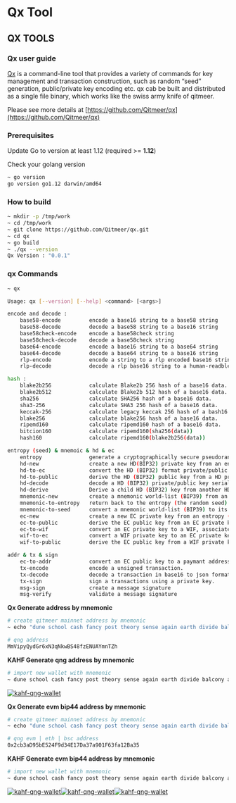 # Qx Tool

## QX TOOLS

### Qx user guide <a href="#qx-user-guide" id="qx-user-guide"></a>

[Qx](https://github.com/Qitmeer/qx) is a command-line tool that provides a variety of commands for key management and transaction construction, such as random “seed” generation, public/private key encoding etc. qx cab be built and distributed as a single file binary, which works like the swiss army knife of qitmeer.

Please see more details at [https://github.com/Qitmeer/qx](https://github.com/Qitmeer/qx)

### Prerequisites <a href="#prerequisites" id="prerequisites"></a>

Update Go to version at least 1.12 (required >= **1.12**)

Check your golang version

```bash
~ go version
go version go1.12 darwin/amd64
```

### How to build <a href="#how-to-build" id="how-to-build"></a>

```bash
~ mkdir -p /tmp/work
~ cd /tmp/work
~ git clone https://github.com/Qitmeer/qx.git
~ cd qx
~ go build
~ ./qx --version
Qx Version : "0.0.1"
```

### qx Commands <a href="#qx-commands" id="qx-commands"></a>

```bash
~ qx

Usage: qx [--version] [--help] <command> [<args>]

encode and decode :
    base58-encode         encode a base16 string to a base58 string
    base58-decode         decode a base58 string to a base16 string
    base58check-encode    encode a base58check string
    base58check-decode    decode a base58check string
    base64-encode         encode a base16 string to a base64 string
    base64-decode         decode a base64 string to a base16 string
    rlp-encode            encode a string to a rlp encoded base16 string
    rlp-decode            decode a rlp base16 string to a human-readble representation

hash :
    blake2b256            calculate Blake2b 256 hash of a base16 data.
    blake2b512            calculate Blake2b 512 hash of a base16 data.
    sha256                calculate SHA256 hash of a base16 data.
    sha3-256              calculate SHA3 256 hash of a base16 data.
    keccak-256            calculate legacy keccak 256 hash of a bash16 data.
    blake256              calculate blake256 hash of a base16 data.
    ripemd160             calculate ripemd160 hash of a base16 data.
    bitcion160            calculate ripemd160(sha256(data))
    hash160               calculate ripemd160(blake2b256(data))

entropy (seed) & mnemoic & hd & ec
    entropy               generate a cryptographically secure pseudorandom entropy (seed)
    hd-new                create a new HD(BIP32) private key from an entropy (seed)
    hd-to-ec              convert the HD (BIP32) format private/public key to a EC private/public key
    hd-to-public          derive the HD (BIP32) public key from a HD private key
    hd-decode             decode a HD (BIP32) private/public key serialization format
    hd-derive             Derive a child HD (BIP32) key from another HD public or private key.
    mnemonic-new          create a mnemonic world-list (BIP39) from an entropy
    mnemonic-to-entropy   return back to the entropy (the random seed) from a mnemonic world list (BIP39)
    mnemonic-to-seed      convert a mnemonic world-list (BIP39) to its 512 bits seed.
    ec-new                create a new EC private key from an entropy (seed).
    ec-to-public          derive the EC public key from an EC private key (the compressed format by default )
    ec-to-wif             convert an EC private key to a WIF, associates with the compressed public key by default.
    wif-to-ec             convert a WIF private key to an EC private key.
    wif-to-public         derive the EC public key from a WIF private key.

addr & tx & sign
    ec-to-addr            convert an EC public key to a paymant address. default is qx address
    tx-encode             encode a unsigned transaction.
    tx-decode             decode a transaction in base16 to json format.
    tx-sign               sign a transactions using a private key.
    msg-sign              create a message signature
    msg-verify            validate a message signature
```

**Qx Generate address by mnemonic**

```bash
# create qitmeer mainnet address by mnemonic
~ echo "dune school cash fancy post theory sense again earth divide balcony always"|qx mnemonic-to-seed | qx ec-new |qx ec-to-public|qx ec-to-addr

# qng address
MmVipyQydGr6xN3qNkwBS48fzENUAYmnTZh
```

**KAHF Generate qng address by mnemonic**

```bash
# import new wallet with mnemonic
~ dune school cash fancy post theory sense again earth divide balcony always
```

[![kahf-qng-wallet](https://qitmeer.github.io/docs/en/reference/qxtools/wallet/kahf.jpeg)](https://qitmeer.github.io/docs/en/reference/qxtools/wallet/kahf.jpeg)

**Qx Generate evm bip44 address by mnemonic**

```bash
# create qitmeer mainnet address by mnemonic
~ echo "dune school cash fancy post theory sense again earth divide balcony always"|qx mnemonic-to-seed|qx hd-new -v bip32|qx hd-derive -v bip32 -p "m/44'/60'/0'/0/0"|qx hd-to-ec -v bip32|qx ec-to-public|qx ec-to-ethaddr

# qng evm | eth | bsc address
0x2cb3aD95bE524F9d34E17Da37a901F63fa12Ba35
```

**KAHF Generate evm bip44 address by mnemonic**

```bash
# import new wallet with mnemonic
~ dune school cash fancy post theory sense again earth divide balcony always
```

[![kahf-qng-wallet](https://qitmeer.github.io/docs/en/reference/qxtools/wallet/eth.jpeg)](https://qitmeer.github.io/docs/en/reference/qxtools/wallet/eth.jpeg)[![kahf-qng-wallet](https://qitmeer.github.io/docs/en/reference/qxtools/wallet/bsc.jpeg)](https://qitmeer.github.io/docs/en/reference/qxtools/wallet/bsc.jpeg)[![kahf-qng-wallet](https://qitmeer.github.io/docs/en/reference/qxtools/wallet/evm.jpeg)](https://qitmeer.github.io/docs/en/reference/qxtools/wallet/evm.jpeg)
